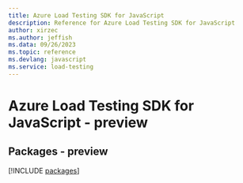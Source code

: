 ```yaml
---
title: Azure Load Testing SDK for JavaScript
description: Reference for Azure Load Testing SDK for JavaScript
author: xirzec
ms.author: jeffish
ms.data: 09/26/2023
ms.topic: reference
ms.devlang: javascript
ms.service: load-testing
---
```

# Azure Load Testing SDK for JavaScript - preview
## Packages - preview
[!INCLUDE [packages](load-testing-index.md)]